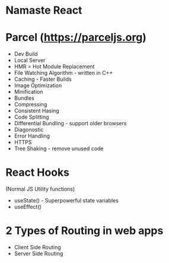 # Namaste React

# Parcel (https://parceljs.org)

- Dev Build
- Local Server
- HMR = Hot Module Replacement
- File Watching Algorithm - written in C++
- Caching - Faster Builds
- Image Optimization
- Minification
- Bundles
- Compressing
- Consistent Hasing
- Code Splitting
- Differential Bundling - support older browsers
- Diagonostic
- Error Handling
- HTTPS
- Tree Shaking - remove unused code

# React Hooks
 (Normal JS Utility functions)
 - useState() - Superpowerful state variables
 - useEffect()

# 2 Types of Routing in web apps
- Client Side Routing 
- Server Side Routing